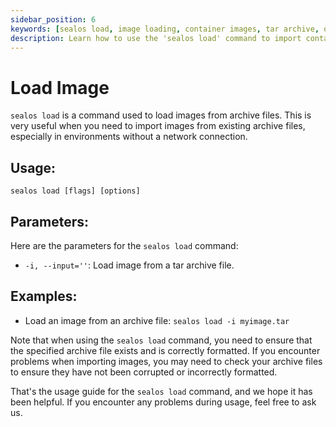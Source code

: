 ```yaml
---
sidebar_position: 6
keywords: [sealos load, image loading, container images, tar archive, offline image import, Kubernetes images, container management, image archiving, sealos command, Docker alternative]
description: Learn how to use the 'sealos load' command to import container images from tar archives, perfect for offline environments or when network access is limited.
---
```


# Load Image

`sealos load` is a command used to load images from archive files. This is very useful when you need to import images
from existing archive files, especially in environments without a network connection.

## Usage:

`sealos load [flags] [options]`

## Parameters:

Here are the parameters for the `sealos load` command:

- `-i, --input=''`: Load image from a tar archive file.

## Examples:

- Load an image from an archive file: `sealos load -i myimage.tar`

Note that when using the `sealos load` command, you need to ensure that the specified archive file exists and is
correctly formatted. If you encounter problems when importing images, you may need to check your archive files to ensure
they have not been corrupted or incorrectly formatted.

That's the usage guide for the `sealos load` command, and we hope it has been helpful. If you encounter any problems
during usage, feel free to ask us.
